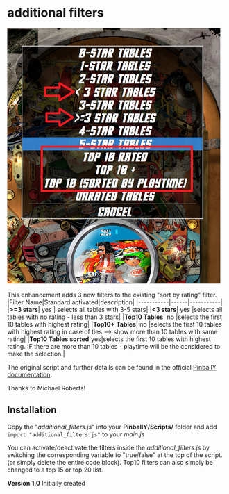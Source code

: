 # additional filters

![Show additional Filter](https://github.com/worksasdesigned/PinballY_scrips/blob/Master/additional_filters/additional_filters.png)

This enhancement adds 3 new filters to the existing "sort by rating" filter.
|Filter Name|Standard activated|description|
|-----------|------|-----------|
|**>=3 stars**| yes | selects all tables with 3-5 stars|
|**<3 stars**| yes |selects all tables with no rating - less than 3 stars|
|**Top10 Tables**| no |selects the first 10 tables with highest rating| 
|**Top10+ Tables**| no |selects the first 10 tables with highest rating in case of ties --> show more than 10 tables with same rating|
|**Top10 Tables sorted**|yes|selects the first 10 tables with highest rating. IF there are more than 10 tables - playtime will be the considered to make the selection.|

The original script and further details can be found in the official [PinballY documentation](http://mjrnet.org/pinscape/downloads/PinballY/Help/TopGamesExample.html).

Thanks to Michael Roberts!


## Installation
Copy the "*additional_filters.js*" into your **PinballY/Scripts/** folder and add
```import "additional_filters.js"``` to your *main.js*

You can activate/deactivate the filters inside the *additional_filters.js* by switching the corresponding variable to "true/false" at the top of the script. (or simply delete the entire code block).
Top10 filters can also simply be changed to a top 15 or top 20 list.


**Version 1.0**
Initially created


